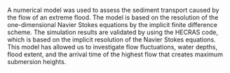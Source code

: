 A numerical model was used to assess the sediment transport caused by the flow of an extreme flood. The model is based on the resolution of the one-dimensional Navier Stokes equations by the implicit finite difference scheme. The simulation results are validated by using the HECRAS code, which is based on the implicit resolution of the Navier Stokes equations. This model has allowed us to investigate flow fluctuations, water depths, flood extent, and the arrival time of the highest flow that creates maximum submersion heights.
